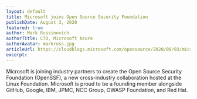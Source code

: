 ```yaml
---
layout: default
title: Microsoft joins Open Source Security Foundation
publishDate: August 3, 2020
featured: true
author: Mark Russinovich
authorTitle: CTO, Microsoft Azure
authorAvatar: markruss.jpg
articleUrl: https://cloudblogs.microsoft.com/opensource/2020/08/03/microsoft-joins-open-source-security-foundation/
excerpt:
---
```

Microsoft is joining industry partners to create the Open Source Security Foundation (OpenSSF), a new cross-industry collaboration hosted at the Linux Foundation. Microsoft is proud to be a founding member alongside GitHub, Google, IBM, JPMC, NCC Group, OWASP Foundation, and Red Hat.
